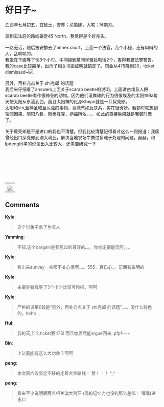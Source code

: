# 好日子~

<div id="msgcns!9884D0A402622CB2!1159" class="bvMsg"><div>乙酉年七月初五，宜破土，安葬；忌婚嫁，入宅；煞南方。</div>
<div> </div>
<div>查到去法庭的路线要走45 North，我觉得是个好兆头。</div>
<div> </div>
<div>一路无话，随后被安排去了annex court。上面一个法官，几个小秘，还有申辩的人，乱哄哄的。</div>
<div>我坐在下面等了快3个小时。中间接到某同学骚扰电话2个，害得我被法警警告。</div>
<div>我的case比较简单，出示了相关书面证明就搞定了。罚金从475降到20，ticket dismissed~<img src="http://spaces.msn.com/rte/emoticons/smile_wink.gif" /></div>
<div> </div>
<div>另外，再补充点关于 shi克郎 的话题</div>
<div>我后来仔细看了answers上面关于scarab beetle的说明，上面讲古埃及人把scarab beetle看作很神圣的动物。因为他们滚粪球的行为很像埃及的太阳神Ra每天把太阳从东滚到西，而且太阳神的化身Khepri就是一只屎壳郎。</div>
<div>太阳和shi,至神圣和至污浊的事物，竟能有如此联系，实在很奇妙。我顿时联想到轮回因果，阴阳八卦，刚柔互克，祸福所依。。。 如此的直接后果就是我顿时晕了。</div>
<div> </div>
<div>关于屎壳郎是不是进口的我也不清楚，但我比较清楚记得看过这么一则报道：我国曾经出口屎壳郎到澳大利亚，解决当地农场牛粪过多难于处理的问题。赫赫，和lpdeng同学的说法出入比较大，还需要研究一下</div>
<div> </div>
<div> </div>
<div> </div>
<div> </div>
<div> </div>
<div> </div></div><table cellspacing="0" border="0"><tr><td></td></tr><tr><td valign="top"><a href="http://byfiles.storage.live.com/y1p-8rv8Y2scUePWRwOJ9qUPSDs7UEXoQBdRjId1yvSxBhUi0Kj4QYj9-Tdn5ZfJwDa6_YlNzoTQeo" target="_blank" rel="WLPP;url=http://byfiles.storage.live.com/y1p-8rv8Y2scUePWRwOJ9qUPSDs7UEXoQBdRjId1yvSxBhUi0Kj4QYj9-Tdn5ZfJwDa6_YlNzoTQeo;cnsid=cns&#033;9884D0A402622CB2&#033;1160"><img src="http://byfiles.storage.live.com/y1p-8rv8Y2scUePWRwOJ9qUPSDs7UEXoQBdFgl6XdwEWJClpJnLuZXzkkT3x9sFp9RO4nRzFKt5GkY" border="0" /></a></td></tr></table>

## Comments

**Kyle**:
> 这个叫兔子急了也咬人

**Yanming**:
> 不错,这个bargain是我见过的最好的。。。你肯定很能侃阿。。。

**Kyle**:
> 看出来sunvey一点都不关心偶啊。。。555，真伤心。。前面有说明的

**Kyle**:
> 主要是看我等了3个小时比较可怜把，呵呵

**Kyle**:
> 严格的说第6段是“另外，再补充点关于 shi克郎 的话题”。。。没什么特色的，hoho

**Hui**:
> 我的天,什么ticket要475! 而且你居然能argue回来, pfpf~~~

**Bin**:
> 上法庭能有这么大功效？呵呵

**peng**:
> 本文第六段坚定不移的走着大爷路线！ 赞！！！ ^_^

**peng**:
> 看来至少说明跟两点相关澳大利亚 (偶的记忆力也没的那么差嘛！ 嘿嘿)进出口

